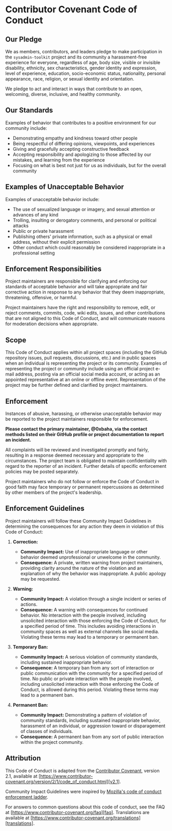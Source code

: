 # Contributor Covenant Code of Conduct

## Our Pledge

We as members, contributors, and leaders pledge to make participation in the `sysadmin-toolkit` project and its community a harassment-free experience for everyone, regardless of age, body size, visible or invisible disability, ethnicity, sex characteristics, gender identity and expression, level of experience, education, socio-economic status, nationality, personal appearance, race, religion, or sexual identity and orientation.

We pledge to act and interact in ways that contribute to an open, welcoming, diverse, inclusive, and healthy community.

## Our Standards

Examples of behavior that contributes to a positive environment for our community include:

*   Demonstrating empathy and kindness toward other people
*   Being respectful of differing opinions, viewpoints, and experiences
*   Giving and gracefully accepting constructive feedback
*   Accepting responsibility and apologizing to those affected by our mistakes, and learning from the experience
*   Focusing on what is best not just for us as individuals, but for the overall community

## Examples of Unacceptable Behavior

Examples of unacceptable behavior include:

*   The use of sexualized language or imagery, and sexual attention or advances of any kind
*   Trolling, insulting or derogatory comments, and personal or political attacks
*   Public or private harassment
*   Publishing others' private information, such as a physical or email address, without their explicit permission
*   Other conduct which could reasonably be considered inappropriate in a professional setting

## Enforcement Responsibilities

Project maintainers are responsible for clarifying and enforcing our standards of acceptable behavior and will take appropriate and fair corrective action in response to any behavior that they deem inappropriate, threatening, offensive, or harmful.

Project maintainers have the right and responsibility to remove, edit, or reject comments, commits, code, wiki edits, issues, and other contributions that are not aligned to this Code of Conduct, and will communicate reasons for moderation decisions when appropriate.

## Scope

This Code of Conduct applies within all project spaces (including the GitHub repository issues, pull requests, discussions, etc.) and in public spaces when an individual is representing the project or its community. Examples of representing the project or community include using an official project e-mail address, posting via an official social media account, or acting as an appointed representative at an online or offline event. Representation of the project may be further defined and clarified by project maintainers.

## Enforcement

Instances of abusive, harassing, or otherwise unacceptable behavior may be reported to the project maintainers responsible for enforcement.

**Please contact the primary maintainer, @0xbaha, via the contact methods listed on their GitHub profile or project documentation to report an incident.**

All complaints will be reviewed and investigated promptly and fairly, resulting in a response deemed necessary and appropriate to the circumstances. The project team is obligated to maintain confidentiality with regard to the reporter of an incident. Further details of specific enforcement policies may be posted separately.

Project maintainers who do not follow or enforce the Code of Conduct in good faith may face temporary or permanent repercussions as determined by other members of the project's leadership.

## Enforcement Guidelines

Project maintainers will follow these Community Impact Guidelines in determining the consequences for any action they deem in violation of this Code of Conduct:

1.  **Correction:**
    *   **Community Impact:** Use of inappropriate language or other behavior deemed unprofessional or unwelcome in the community.
    *   **Consequence:** A private, written warning from project maintainers, providing clarity around the nature of the violation and an explanation of why the behavior was inappropriate. A public apology may be requested.

2.  **Warning:**
    *   **Community Impact:** A violation through a single incident or series of actions.
    *   **Consequence:** A warning with consequences for continued behavior. No interaction with the people involved, including unsolicited interaction with those enforcing the Code of Conduct, for a specified period of time. This includes avoiding interactions in community spaces as well as external channels like social media. Violating these terms may lead to a temporary or permanent ban.

3.  **Temporary Ban:**
    *   **Community Impact:** A serious violation of community standards, including sustained inappropriate behavior.
    *   **Consequence:** A temporary ban from any sort of interaction or public communication with the community for a specified period of time. No public or private interaction with the people involved, including unsolicited interaction with those enforcing the Code of Conduct, is allowed during this period. Violating these terms may lead to a permanent ban.

4.  **Permanent Ban:**
    *   **Community Impact:** Demonstrating a pattern of violation of community standards, including sustained inappropriate behavior, harassment of an individual, or aggression toward or disparagement of classes of individuals.
    *   **Consequence:** A permanent ban from any sort of public interaction within the project community.

## Attribution

This Code of Conduct is adapted from the [Contributor Covenant][homepage], version 2.1, available at [https://www.contributor-covenant.org/version/2/1/code_of_conduct.html][v2.1].

Community Impact Guidelines were inspired by [Mozilla's code of conduct enforcement ladder][mozilla-coc].

For answers to common questions about this code of conduct, see the FAQ at [https://www.contributor-covenant.org/faq][faq]. Translations are available at [https://www.contributor-covenant.org/translations][translations].

[homepage]: https://www.contributor-covenant.org
[v2.1]: https://www.contributor-covenant.org/version/2/1/code_of_conduct.html
[mozilla-coc]: https://github.com/mozilla/diversity
[faq]: https://www.contributor-covenant.org/faq
[translations]: https://www.contributor-covenant.org/translations
